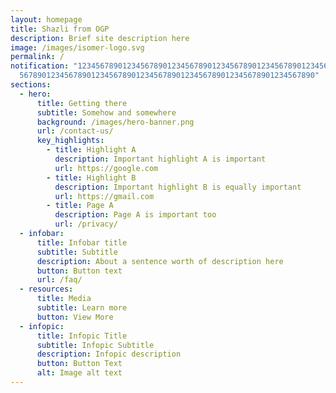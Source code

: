 ```yaml
---
layout: homepage
title: Shazli from OGP
description: Brief site description here
image: /images/isomer-logo.svg
permalink: /
notification: "1234567890123456789012345678901234567890123456789012345678901234\
  567890123456789012345678901234567890123456789012345678901234567890"
sections:
  - hero:
      title: Getting there
      subtitle: Somehow and somewhere
      background: /images/hero-banner.png
      url: /contact-us/
      key_highlights:
        - title: Highlight A
          description: Important highlight A is important
          url: https://google.com
        - title: Highlight B
          description: Important highlight B is equally important
          url: https://gmail.com
        - title: Page A
          description: Page A is important too
          url: /privacy/
  - infobar:
      title: Infobar title
      subtitle: Subtitle
      description: About a sentence worth of description here
      button: Button text
      url: /faq/
  - resources:
      title: Media
      subtitle: Learn more
      button: View More
  - infopic:
      title: Infopic Title
      subtitle: Infopic Subtitle
      description: Infopic description
      button: Button Text
      alt: Image alt text
---
```

